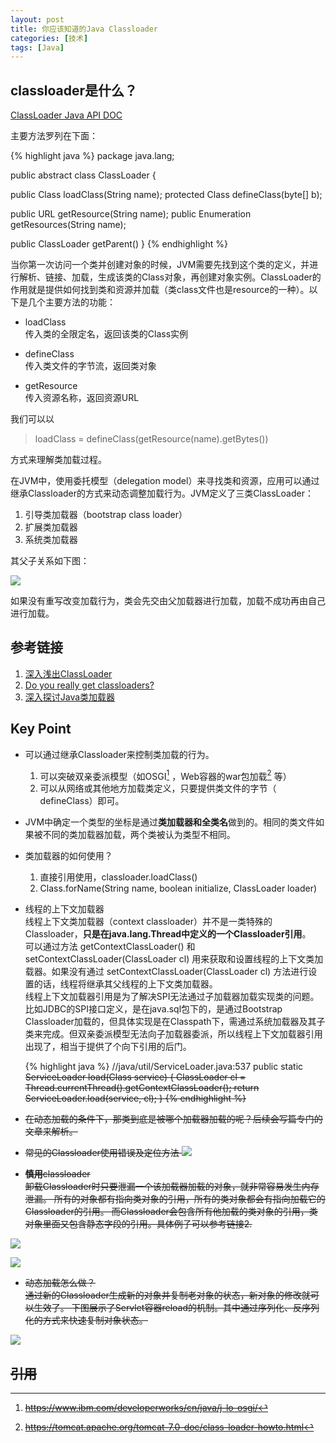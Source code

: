 ```yaml
---
layout: post
title: 你应该知道的Java Classloader
categories: [技术]
tags: [Java]
---
```


## classloader是什么？

[ClassLoader Java API DOC](https://docs.oracle.com/javase/6/docs/api/java/lang/ClassLoader.html#findLoadedClass(java.lang.String))  

主要方法罗列在下面：

{% highlight java %}
package java.lang;

public abstract class ClassLoader {

  public Class loadClass(String name);
  protected Class defineClass(byte[] b);

  public URL getResource(String name);
  public Enumeration getResources(String name);
  
  public ClassLoader getParent()
}
{% endhighlight %}

当你第一次访问一个类并创建对象的时候，JVM需要先找到这个类的定义，并进行解析、链接、加载，生成该类的Class对象，再创建对象实例。ClassLoader的作用就是提供如何找到类和资源并加载（类class文件也是resource的一种）。以下是几个主要方法的功能：  

* loadClass  
传入类的全限定名，返回该类的Class实例

* defineClass  
传入类文件的字节流，返回类对象

* getResource  
传入资源名称，返回资源URL

我们可以以
> loadClass = defineClass(getResource(name).getBytes())

方式来理解类加载过程。


在JVM中，使用委托模型（delegation model）来寻找类和资源，应用可以通过继承Classloader的方式来动态调整加载行为。JVM定义了三类ClassLoader：

1. 引导类加载器（bootstrap class loader）
2. 扩展类加载器
3. 系统类加载器

其父子关系如下图：

![](https://www.ibm.com/developerworks/cn/java/j-lo-classloader/image001.jpg)

如果没有重写改变加载行为，类会先交由父加载器进行加载，加载不成功再由自己进行加载。

## 参考链接

1. [深入浅出ClassLoader](http://ifeve.com/classloader/)
2. [Do you really get classloaders?](https://zeroturnaround.com/rebellabs/rebel-labs-tutorial-do-you-really-get-classloaders/)
3. [深入探讨Java类加载器](https://www.ibm.com/developerworks/cn/java/j-lo-classloader/)

## Key Point

* 可以通过继承Classloader来控制类加载的行为。

	1. 可以突破双亲委派模型（如OSGI[^osgi] ，Web容器的war包加载[^tomcat] 等）
	2. 可以从网络或其他地方加载类定义，只要提供类文件的字节（ defineClass）即可。

* JVM中确定一个类型的坐标是通过**类加载器和全类名**做到的。相同的类文件如果被不同的类加载器加载，两个类被认为类型不相同。

* 类加载器的如何使用？
  1. 直接引用使用，classloader.loadClass() 
  2. Class.forName(String name, boolean initialize, ClassLoader loader)
 
* 线程的上下文加载器  
  线程上下文类加载器（context classloader）并不是一类特殊的Classloader，**只是在java.lang.Thread中定义的一个Classloader引用**。   
  可以通过方法 getContextClassLoader() 和  setContextClassLoader(ClassLoader cl) 用来获取和设置线程的上下文类加载器。如果没有通过 setContextClassLoader(ClassLoader cl) 方法进行设置的话，线程将继承其父线程的上下文类加载器。  
  线程上下文加载器引用是为了解决SPI无法通过子加载器加载实现类的问题。比如JDBC的SPI接口定义，是在java.sql包下的，是通过Bootstrap Classloader加载的，但具体实现是在Classpath下，需通过系统加载器及其子类来完成。但双亲委派模型无法向子加载器委派，所以线程上下文加载器引用出现了，相当于提供了个向下引用的后门。
  
  
  {% highlight java %}
    //java/util/ServiceLoader.java:537
    public static <S> ServiceLoader<S> load(Class<S> service) {
        ClassLoader cl = Thread.currentThread().getContextClassLoader();
        return ServiceLoader.load(service, cl);
    }
	{% endhighlight %}
	
* 在动态加载的条件下，那类到底是被哪个加载器加载的呢？后续会写篇专门的文章来解析。
	
* 常见的Classloader使用错误及定位方法
![](http://zeroturnaround.com/wp-content/uploads/2013/09/classloader-cheat-sheet.jpg)

* **慎用**classloader  
卸载Classloader时只要泄漏一个该加载器加载的对象，就非常容易发生内存泄漏。
所有的对象都有指向类对象的引用，所有的类对象都会有指向加载它的Classloader的引用。 而Classloader会包含所有他加载的类对象的引用，类对象里面又包含静态字段的引用。具体例子可以参考链接2.

![](https://zeroturnaround.com/wp-content/uploads/2013/08/classloader-reference-fields.jpg)

![](https://zeroturnaround.com/wp-content/uploads/2013/08/leak-classloader-counter-class.jpg)

* 动态加载怎么做？  
通过新的Classloader生成新的对象并复制老对象的状态，新对象的修改就可以生效了。
下图展示了Servlet容器reload的机制。其中通过序列化、反序列化的方式来快速复制对象状态。

![](https://zeroturnaround.com/wp-content/uploads/2013/08/serialize-deserialize.jpg)

## 引用
[^tomcat]: https://tomcat.apache.org/tomcat-7.0-doc/class-loader-howto.html
[^osgi]: https://www.ibm.com/developerworks/cn/java/j-lo-osgi/

